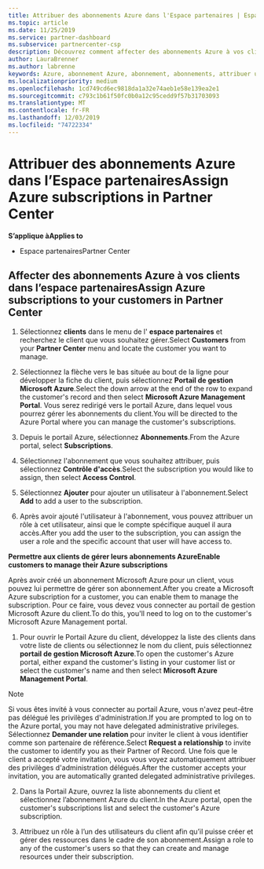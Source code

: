 ```yaml
---
title: Attribuer des abonnements Azure dans l'Espace partenaires | Espace partenaires
ms.topic: article
ms.date: 11/25/2019
ms.service: partner-dashboard
ms.subservice: partnercenter-csp
description: Découvrez comment affecter des abonnements Azure à vos clients dans l’espace partenaires et comment permettre aux clients de gérer leurs propres abonnements.
author: LauraBrenner
ms.author: labrenne
keywords: Azure, abonnement Azure, abonnement, abonnements, attribuer un abonnement, gérer un abonnement Azure
ms.localizationpriority: medium
ms.openlocfilehash: 1cd749cd6ec9818da1a32e74aeb1e58e139ea2e1
ms.sourcegitcommit: c793c1b61f50fc0b0a12c95cedd9f57b31703093
ms.translationtype: MT
ms.contentlocale: fr-FR
ms.lasthandoff: 12/03/2019
ms.locfileid: "74722334"
---
```

# <a name="assign-azure-subscriptions-in-partner-center"></a><span data-ttu-id="6c101-104">Attribuer des abonnements Azure dans l’Espace partenaires</span><span class="sxs-lookup"><span data-stu-id="6c101-104">Assign Azure subscriptions in Partner Center</span></span>

<span data-ttu-id="6c101-105">**S’applique à**</span><span class="sxs-lookup"><span data-stu-id="6c101-105">**Applies to**</span></span>

- <span data-ttu-id="6c101-106">Espace partenaires</span><span class="sxs-lookup"><span data-stu-id="6c101-106">Partner Center</span></span>

## <a name="assign-azure-subscriptions-to-your-customers-in-partner-center"></a><span data-ttu-id="6c101-107">Affecter des abonnements Azure à vos clients dans l’espace partenaires</span><span class="sxs-lookup"><span data-stu-id="6c101-107">Assign Azure subscriptions to your customers in Partner Center</span></span>

1. <span data-ttu-id="6c101-108">Sélectionnez **clients** dans le menu de l' **espace partenaires** et recherchez le client que vous souhaitez gérer.</span><span class="sxs-lookup"><span data-stu-id="6c101-108">Select **Customers** from your **Partner Center** menu and locate the customer you want to manage.</span></span>

2. <span data-ttu-id="6c101-109">Sélectionnez la flèche vers le bas située au bout de la ligne pour développer la fiche du client, puis sélectionnez **Portail de gestion Microsoft Azure**.</span><span class="sxs-lookup"><span data-stu-id="6c101-109">Select the down arrow at the end of the row to expand the customer's record and then select **Microsoft Azure Management Portal**.</span></span> <span data-ttu-id="6c101-110">Vous serez redirigé vers le portail Azure, dans lequel vous pourrez gérer les abonnements du client.</span><span class="sxs-lookup"><span data-stu-id="6c101-110">You will be directed to the Azure Portal where you can manage the customer's subscriptions.</span></span>

3. <span data-ttu-id="6c101-111">Depuis le portail Azure, sélectionnez **Abonnements**.</span><span class="sxs-lookup"><span data-stu-id="6c101-111">From the Azure portal, select **Subscriptions**.</span></span>

4. <span data-ttu-id="6c101-112">Sélectionnez l'abonnement que vous souhaitez attribuer, puis sélectionnez **Contrôle d'accès**.</span><span class="sxs-lookup"><span data-stu-id="6c101-112">Select the subscription you would like to assign, then select **Access Control**.</span></span>

5. <span data-ttu-id="6c101-113">Sélectionnez **Ajouter** pour ajouter un utilisateur à l'abonnement.</span><span class="sxs-lookup"><span data-stu-id="6c101-113">Select **Add** to add a user to the subscription.</span></span> 

6. <span data-ttu-id="6c101-114">Après avoir ajouté l'utilisateur à l'abonnement, vous pouvez attribuer un rôle à cet utilisateur, ainsi que le compte spécifique auquel il aura accès.</span><span class="sxs-lookup"><span data-stu-id="6c101-114">After you add the user to the subscription, you can assign the user a role and the specific account that user will have access to.</span></span>

<span data-ttu-id="6c101-115">**Permettre aux clients de gérer leurs abonnements Azure**</span><span class="sxs-lookup"><span data-stu-id="6c101-115">**Enable customers to manage their Azure subscriptions**</span></span>

<span data-ttu-id="6c101-116">Après avoir créé un abonnement Microsoft Azure pour un client, vous pouvez lui permettre de gérer son abonnement.</span><span class="sxs-lookup"><span data-stu-id="6c101-116">After you create a Microsoft Azure subscription for a customer, you can enable them to manage the subscription.</span></span> <span data-ttu-id="6c101-117">Pour ce faire, vous devez vous connecter au portail de gestion Microsoft Azure du client.</span><span class="sxs-lookup"><span data-stu-id="6c101-117">To do this, you'll need to log on to the customer's Microsoft Azure Management portal.</span></span> 

1. <span data-ttu-id="6c101-118">Pour ouvrir le Portail Azure du client, développez la liste des clients dans votre liste de clients ou sélectionnez le nom du client, puis sélectionnez **portail de gestion Microsoft Azure**.</span><span class="sxs-lookup"><span data-stu-id="6c101-118">To open the customer's Azure portal, either expand the customer's listing in your customer list or select the customer's name and then select **Microsoft Azure Management Portal**.</span></span>
    
> [!NOTE]  
> <span data-ttu-id="6c101-119">Si vous êtes invité à vous connecter au portail Azure, vous n'avez peut-être pas délégué les privilèges d'administration.</span><span class="sxs-lookup"><span data-stu-id="6c101-119">If you are prompted to log on to the Azure portal, you may not have delegated administrative privileges.</span></span> <span data-ttu-id="6c101-120">Sélectionnez **Demander une relation** pour inviter le client à vous identifier comme son partenaire de référence.</span><span class="sxs-lookup"><span data-stu-id="6c101-120">Select **Request a relationship** to invite the customer to identify you as their Partner of Record.</span></span> <span data-ttu-id="6c101-121">Une fois que le client a accepté votre invitation, vous vous voyez automatiquement attribuer des privilèges d'administration délégués.</span><span class="sxs-lookup"><span data-stu-id="6c101-121">After the customer accepts your invitation, you are automatically granted delegated administrative privileges.</span></span> 

2. <span data-ttu-id="6c101-122">Dans la Portail Azure, ouvrez la liste abonnements du client et sélectionnez l’abonnement Azure du client.</span><span class="sxs-lookup"><span data-stu-id="6c101-122">In the Azure portal, open the customer's subscriptions list and select the customer's Azure subscription.</span></span>

3. <span data-ttu-id="6c101-123">Attribuez un rôle à l’un des utilisateurs du client afin qu’il puisse créer et gérer des ressources dans le cadre de son abonnement.</span><span class="sxs-lookup"><span data-stu-id="6c101-123">Assign a role to any of the customer's users so that they can create and manage resources under their subscription.</span></span>


